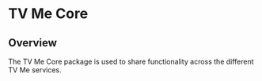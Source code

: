# TV Me Core

## Overview

The TV Me Core package is used to share functionality across the different TV Me services.
